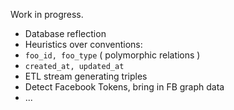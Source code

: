 Work in progress.

* Database reflection
* Heuristics over conventions:
 * `foo_id, foo_type` ( polymorphic relations )
 * `created_at, updated_at`
* ETL stream generating triples
* Detect Facebook Tokens, bring in FB graph data
* ...
